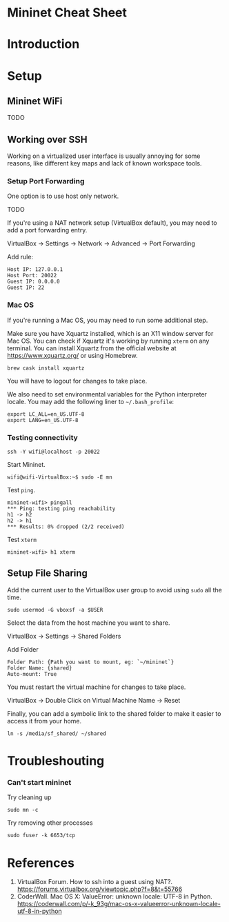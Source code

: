 Mininet Cheat Sheet
===================


Introduction
============




Setup
=====

## Mininet WiFi

TODO

## Working over SSH

Working on a virtualized user interface is usually annoying for some reasons, like different key maps and lack of
known workspace tools.


### Setup Port Forwarding

One option is to use host only network.

TODO

If you're using a NAT network setup (VirtualBox default), you may need to add a port forwarding entry.

VirtualBox -> Settings -> Network -> Advanced -> Port Forwarding

Add rule:

```
Host IP: 127.0.0.1
Host Port: 20022
Guest IP: 0.0.0.0
Guest IP: 22
```


### Mac OS

If you're running a Mac OS, you may need to run some additional step.

Make sure you have Xquartz installed, which is an X11 window server for Mac OS. You can check if Xquartz it's working by running `xterm` on any terminal. You can install Xquartz from the official website at https://www.xquartz.org/ or using Homebrew.

```
brew cask install xquartz
```

You will have to logout for changes to take place.

We also need to set environmental variables for the Python interpreter locale. You may add the following liner to `~/.bash_profile`:

```
export LC_ALL=en_US.UTF-8
export LANG=en_US.UTF-8
```


### Testing connectivity
```
ssh -Y wifi@localhost -p 20022
```

Start Mininet.

```
wifi@wifi-VirtualBox:~$ sudo -E mn

```

Test `ping`.

```
mininet-wifi> pingall
*** Ping: testing ping reachability
h1 -> h2
h2 -> h1
*** Results: 0% dropped (2/2 received)
```

Test `xterm`

```
mininet-wifi> h1 xterm
```

## Setup File Sharing

Add the current user to the VirtualBox user group to avoid using `sudo` all the time.

```
sudo usermod -G vboxsf -a $USER
```

Select the data from the host machine you want to share.

VirtualBox -> Settings -> Shared Folders

Add Folder

```
Folder Path: {Path you want to mount, eg: `~/mininet`}
Folder Name: {shared}
Auto-mount: True
```

You must restart the virtual machine for changes to take place.

VirtualBox -> Double Click on Virtual Machine Name -> Reset

Finally, you can add a symbolic link to the shared folder to make it easier to access it from your home.

```
ln -s /media/sf_shared/ ~/shared
```

Troubleshouting
===============

### Can't start mininet

Try cleaning up

```
sudo mn -c
```

Try removing other processes

```
sudo fuser -k 6653/tcp
```


References
==========

1. VirtualBox Forum. How to ssh into a guest using NAT?. https://forums.virtualbox.org/viewtopic.php?f=8&t=55766
2. CoderWall. Mac OS X: ValueError: unknown locale: UTF-8 in Python. https://coderwall.com/p/-k_93g/mac-os-x-valueerror-unknown-locale-utf-8-in-python

